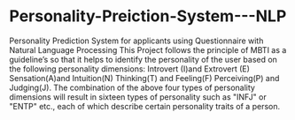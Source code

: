 # Personality-Preiction-System---NLP
Personality Prediction System for applicants using Questionnaire with Natural Language Processing
This Project follows the principle of MBTI as a guideline’s so that it helps to identify the personality of the user based on the following personality dimensions: 
Introvert (I)and Extrovert (E)
Sensation(A)and Intuition(N)
Thinking(T) and Feeling(F)
Perceiving(P) and Judging(J). 
The combination of the above four types of personality dimensions will result in sixteen types of personality such as "INFJ" or "ENTP" etc., each of which describe certain personality traits of a person.
